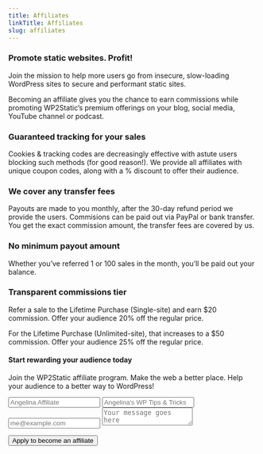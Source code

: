 ```yaml
---
title: Affiliates
linkTitle: Affiliates
slug: affiliates
---
```


### Promote static websites. Profit!

Join the mission to help more users go from insecure, slow-loading WordPress sites to secure and performant static sites.

Becoming an affiliate gives you the chance to earn commissions while promoting WP2Static’s premium offerings on your blog, social media, YouTube channel or podcast.

### Guaranteed tracking for your sales

Cookies & tracking codes are decreasingly effective with astute users blocking such methods (for good reason!). We provide all affiliates with unique coupon codes, along with a % discount to offer their audience.

### We cover any transfer fees

Payouts are made to you monthly, after the 30-day refund period we provide the users. Commisions can be paid out via PayPal or bank transfer. You get the exact commission amount, the transfer fees are covered by us.

### No minimum payout amount

Whether you’ve referred 1 or 100 sales in the month, you’ll be paid out your balance.

### Transparent commissions tier

Refer a sale to the Lifetime Purchase (Single-site) and earn $20 commission. Offer your audience 20% off the regular price.

For the Lifetime Purchase (Unlimited-site), that increases to a $50 commission. Offer your audience 25% off the regular price.

#### Start rewarding your audience today

Join the WP2Static affiliate program. Make the web a better place. Help your audience to a better way to WordPress!

<form name="www-affiliates" method="POST" action="https://usebasin.com/f/8010f7defc47">
  <input placeholder="Angelina Affiliate" name="name" required />
  <input placeholder="Angelina's WP Tips & Tricks" name="company" required />
  <input type="email" placeholder="me@example.com" name="email" required />

  <textarea placeholder="Your message goes here" name="message" required></textarea>

  <button>Apply to become an affiliate</button>
</form>
